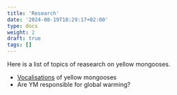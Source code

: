 ```yaml
---
title: 'Research'
date: '2024-08-19T18:29:17+02:00'
type: docs
weight: 2
draft: true
tags: []
---
```


Here is a list of topics of reasearch on yellow mongooses.

- [Vocalisations](./vocalizations) of yellow mongooses
- Are YM responsible for global warming?